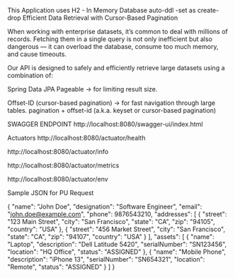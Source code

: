 This Application uses H2 - In Memory Database
auto-ddl -set as create-drop
Efficient Data Retrieval with Cursor-Based Pagination

When working with enterprise datasets, it’s common to deal with millions of records. Fetching them in a single query is not only inefficient but also dangerous — it can overload the database, consume too much memory, and cause timeouts.

Our API is designed to safely and efficiently retrieve large datasets using a combination of:

Spring Data JPA Pageable → for limiting result size.

Offset-ID (cursor-based pagination) → for fast navigation through large tables.
pagination + offset-id (a.k.a. keyset or cursor-based pagination)





SWAGGER ENDPOINT http://localhost:8080/swagger-ui/index.html 

Actuators
http://localhost:8080/actuator/health

http://localhost:8080/actuator/info

http://localhost:8080/actuator/metrics

http://localhost:8080/actuator/env

Sample JSON for PU Request

{
    "name": "John Doe",
    "designation": "Software Engineer",
    "email": "john.doe@example.com",
    "phone": 9876543210,
    "addresses": [
      {
        "street": "123 Main Street",
        "city": "San Francisco",
        "state": "CA",
        "zip": "94105",
        "country": "USA"
      },
      {
        "street": "456 Market Street",
        "city": "San Francisco",
        "state": "CA",
        "zip": "94107",
        "country": "USA"
      }
    ],
    "assets": [
      {
        "name": "Laptop",
        "description": "Dell Latitude 5420",
        "serialNumber": "SN123456",
        "location": "HQ Office",
        "status": "ASSIGNED"
      },
      {
        "name": "Mobile Phone",
        "description": "iPhone 13",
        "serialNumber": "SN654321",
        "location": "Remote",
        "status": "ASSIGNED"
      }
    ]
  }
